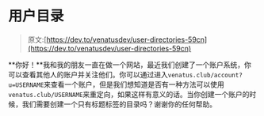 # 用户目录

> 原文:[https://dev.to/venatusdev/user-directories-59cn](https://dev.to/venatusdev/user-directories-59cn)

**你好！**我和我的朋友一直在做一个网站，最近我们创建了一个账户系统，你可以查看其他人的账户并关注他们。你可以通过进入`venatus.club/account?u=USERNAME`来查看一个账户，但是我们想知道是否有一种方法可以使用`venatus.club/USERNAME`来重定向，如果这样有意义的话。当你创建一个账户的时候，我们需要创建一个只有标题标签的目录吗？谢谢你的任何帮助。